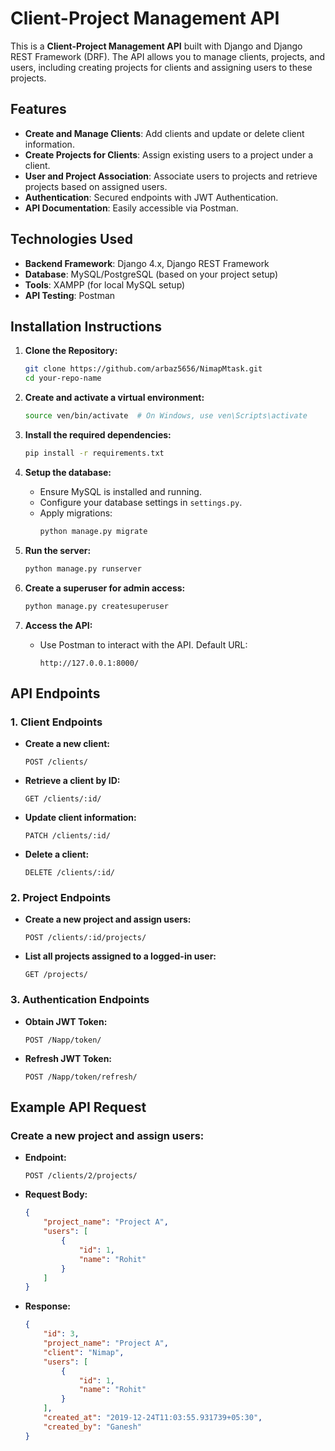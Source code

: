 
# Client-Project Management API

This is a **Client-Project Management API** built with Django and Django REST Framework (DRF). The API allows you to manage clients, projects, and users, including creating projects for clients and assigning users to these projects.

## Features

- **Create and Manage Clients**: Add clients and update or delete client information.
- **Create Projects for Clients**: Assign existing users to a project under a client.
- **User and Project Association**: Associate users to projects and retrieve projects based on assigned users.
- **Authentication**: Secured endpoints with JWT Authentication.
- **API Documentation**: Easily accessible via Postman.

## Technologies Used

- **Backend Framework**: Django 4.x, Django REST Framework
- **Database**: MySQL/PostgreSQL (based on your project setup)
- **Tools**: XAMPP (for local MySQL setup)
- **API Testing**: Postman

## Installation Instructions

1. **Clone the Repository:**
   ```bash
   git clone https://github.com/arbaz5656/NimapMtask.git
   cd your-repo-name
   ```

2. **Create and activate a virtual environment:**
   ```bash
   source ven/bin/activate  # On Windows, use ven\Scripts\activate
   ```

3. **Install the required dependencies:**
   ```bash
   pip install -r requirements.txt
   ```

4. **Setup the database:**
   - Ensure MySQL is installed and running.
   - Configure your database settings in `settings.py`.
   - Apply migrations:
     ```bash
     python manage.py migrate
     ```

5. **Run the server:**
   ```bash
   python manage.py runserver
   ```

6. **Create a superuser for admin access:**
   ```bash
   python manage.py createsuperuser
   ```

7. **Access the API:**
   - Use Postman to interact with the API. Default URL:
     ```
     http://127.0.0.1:8000/
     ```

## API Endpoints

### 1. **Client Endpoints**
- **Create a new client:**
  ```
  POST /clients/
  ```

- **Retrieve a client by ID:**
  ```
  GET /clients/:id/
  ```

- **Update client information:**
  ```
  PATCH /clients/:id/
  ```

- **Delete a client:**
  ```
  DELETE /clients/:id/
  ```

### 2. **Project Endpoints**
- **Create a new project and assign users:**
  ```
  POST /clients/:id/projects/
  ```

- **List all projects assigned to a logged-in user:**
  ```
  GET /projects/
  ```

### 3. **Authentication Endpoints**
- **Obtain JWT Token:**
  ```
  POST /Napp/token/
  ```

- **Refresh JWT Token:**
  ```
  POST /Napp/token/refresh/
  ```

## Example API Request

### Create a new project and assign users:

- **Endpoint:**
  ```
  POST /clients/2/projects/
  ```

- **Request Body:**
  ```json
  {
      "project_name": "Project A",
      "users": [
          {
              "id": 1,
              "name": "Rohit"
          }
      ]
  }
  ```

- **Response:**
  ```json
  {
      "id": 3,
      "project_name": "Project A",
      "client": "Nimap",
      "users": [
          {
              "id": 1,
              "name": "Rohit"
          }
      ],
      "created_at": "2019-12-24T11:03:55.931739+05:30",
      "created_by": "Ganesh"
  }
  ```

